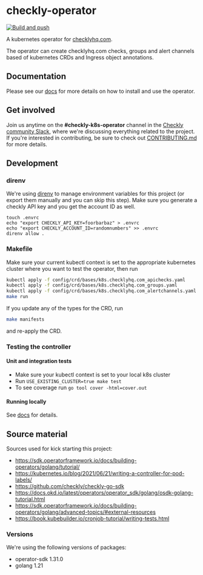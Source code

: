 # checkly-operator

[![Build and push](https://github.com/checkly/checkly-operator/actions/workflows/main-merge.yaml/badge.svg)](https://github.com/checkly/checkly-operator/actions/workflows/main-merge.yaml)

A kubernetes operator for [checklyhq.com](https://checklyhq.com).

The operator can create checklyhq.com checks, groups and alert channels based of kubernetes CRDs and Ingress object annotations.

## Documentation
Please see our [docs](docs/README.md) for more details on how to install and use the operator.

## Get involved

Join us anytime on the **#checkly-k8s-operator** channel in the [Checkly community Slack](https://www.checklyhq.com/slack), where we're discussing everything related to the project. If you're interested in contributing, be sure to check out [CONTRIBUTING.md](CONTRIBUTING.md) for more details.

## Development
### direnv

We're using [direnv](https://direnv.net/) to manage environment variables for this project (or export them manually and you can skip this step). Make sure you generate a checkly API key and you get the account ID as well.

```
touch .envrc
echo "export CHECKLY_API_KEY=foorbarbaz" > .envrc
echo "export CHECKLY_ACCOUNT_ID=randomnumbers" >> .envrc
direnv allow .
```

### Makefile

Make sure your current kubectl context is set to the appropriate kubernetes cluster where you want to test the operator, then run

```bash
kubectl apply -f config/crd/bases/k8s.checklyhq.com_apichecks.yaml
kubectl apply -f config/crd/bases/k8s.checklyhq.com_groups.yaml
kubectl apply -f config/crd/bases/k8s.checklyhq.com_alertchannels.yaml
make run
```

If you update any of the types for the CRD, run
```bash
make manifests
```
and re-apply the CRD.

### Testing the controller

#### Unit and integration tests
* Make sure your kubectl context is set to your local k8s cluster
* Run `USE_EXISTING_CLUSTER=true make test`
* To see coverage run `go tool cover -html=cover.out`

#### Running locally
See [docs](docs/README.md) for details.

## Source material

Sources used for kick starting this project:
* https://sdk.operatorframework.io/docs/building-operators/golang/tutorial/
* https://kubernetes.io/blog/2021/06/21/writing-a-controller-for-pod-labels/
* https://github.com/checkly/checkly-go-sdk
* https://docs.okd.io/latest/operators/operator_sdk/golang/osdk-golang-tutorial.html
* https://sdk.operatorframework.io/docs/building-operators/golang/advanced-topics/#external-resources
* https://book.kubebuilder.io/cronjob-tutorial/writing-tests.html

### Versions

We're using the following versions of packages:
* operator-sdk 1.31.0
* golang 1.21



